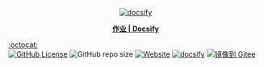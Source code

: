 <p align="center">
  <a href="https://docsify.js.org">
    <img alt="docsify" src="./favicon.ico">
  </a>
</p>

<p align="center">
  <a href="https://hw.acmsz.top"><b>作业 | Docsify</b></a>
</p>

[:octocat:](https://github.com)  
[![GitHub License](https://img.shields.io/github/license/CMSZ002/hw)](https://raw.githubusercontent.com/CMSZ002/hw/refs/heads/main/LICENSE)
![GitHub repo size](https://img.shields.io/github/repo-size/CMSZ002/hw) 
[![Website](https://img.shields.io/website?url=https%3A%2F%2Fhw.acmsz.top)](https://hw.acmsz.top)
[![docsify](https://img.shields.io/github/v/tag/docsifyjs/docsify?label=docsify
)](https://docsify.js.org/)
[![镜像到 Gitee](https://github.com/CMSZ002/hw/actions/workflows/mirror-to-gitee.yaml/badge.svg)](https://github.com/CMSZ002/hw/actions/workflows/mirror-to-gitee.yaml)
